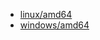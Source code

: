 
* <a href="https://caddyserver.com/api/download?os=linux&arch=amd64&p=github.com%2Fgreenpau%2Fcaddy-auth-portal%40v1.4.18&p=github.com%2Fgreenpau%2Fcaddy-auth-jwt%40v1.3.14&p=github.com%2Fgreenpau%2Fcaddy-trace%40v1.1.7" target="_blank">linux/amd64</a>
* <a href="https://caddyserver.com/api/download?os=windows&arch=amd64&p=github.com%2Fgreenpau%2Fcaddy-auth-portal%40v1.4.18&p=github.com%2Fgreenpau%2Fcaddy-auth-jwt%40v1.3.14&p=github.com%2Fgreenpau%2Fcaddy-trace%40v1.1.7" target="_blank">windows/amd64</a>
